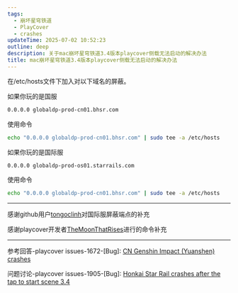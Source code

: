 ```yaml
---
tags:
  - 崩坏星穹铁道
  - PlayCover
  - crashes
updateTime: 2025-07-02 10:52:23
outline: deep
description: 关于mac崩坏星穹铁道3.4版本playcover侧载无法启动的解决办法
title: mac崩坏星穹铁道3.4版本playcover侧载无法启动的解决办法
---
```

在/etc/hosts文件下加入对以下域名的屏蔽。

如果你玩的是国服

```txt
0.0.0.0 globaldp-prod-cn01.bhsr.com
```

使用命令

```sh
echo "0.0.0.0 globaldp-prod-cn01.bhsr.com" | sudo tee -a /etc/hosts
```

如果你玩的是国际服

```txt
0.0.0.0 globaldp-prod-os01.starrails.com
```

使用命令

```sh
echo "0.0.0.0 globaldp-prod-cn01.bhsr.com" | sudo tee -a /etc/hosts
```

---

感谢github用户[tongoclinh](https://github.com/tongoclinh)对国际服屏蔽端点的补充

感谢playcover开发者[TheMoonThatRises](https://github.com/TheMoonThatRises)进行的命令补充

---
参考回答-playcover issues-1672-[Bug]: [CN Genshin Impact (Yuanshen) crashes](https://github.com/PlayCover/PlayCover/issues/1672#issuecomment-2343617972)

问题讨论-playcover issues-1905-[Bug]: [Honkai Star Rail crashes after the tap to start scene 3.4](https://github.com/PlayCover/PlayCover/issues/1905)
